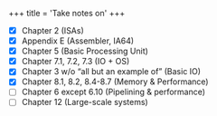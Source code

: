 +++
title = 'Take notes on'
+++
- [X] Chapter 2 (ISAs)
- [X] Appendix E (Assembler, IA64)
- [X] Chapter 5 (Basic Processing Unit)
- [X] Chapter 7.1, 7.2, 7.3 (IO + OS)
- [X] Chapter 3 w/o “all but an example of” (Basic IO)
- [X] Chapter 8.1, 8.2, 8.4-8.7 (Memory & Performance)
- [ ] Chapter 6 except 6.10 (Pipelining & performance)
- [ ] Chapter 12 (Large-scale systems)
